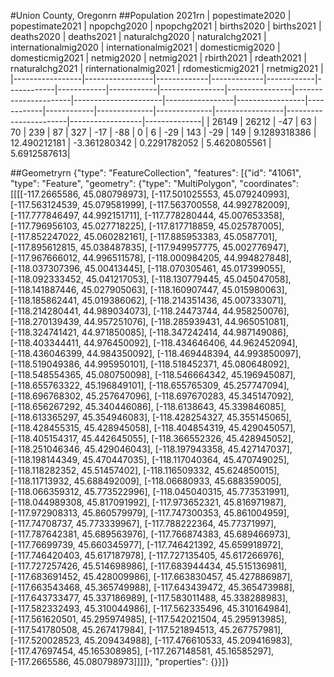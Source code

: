 #Union County, Oregonrn
##Population 2021rn
| popestimate2020 | popestimate2021 | npopchg2020 | npopchg2021 | births2020 | births2021 | deaths2020 | deaths2021 | naturalchg2020 | naturalchg2021 | internationalmig2020 | internationalmig2021 | domesticmig2020 | domesticmig2021 | netmig2020 | netmig2021 |  rbirth2021  |  rdeath2021  | rnaturalchg2021 | rinternationalmig2021 | rdomesticmig2021 | rnetmig2021  |
|-----------------|-----------------|-------------|-------------|------------|------------|------------|------------|----------------|----------------|----------------------|----------------------|-----------------|-----------------|------------|------------|--------------|--------------|-----------------|-----------------------|------------------|--------------|
| 26149           | 26212           | -47         | 63          | 70         | 239        | 87         | 327        | -17            | -88            | 0                    | 6                    | -29             | 143             | -29        | 149        | 9.1289318386 | 12.490212181 | -3.361280342    | 0.2291782052          | 5.4620805561     | 5.6912587613|

##Geometryrn
{"type": "FeatureCollection", "features": [{"id": "41061", "type": "Feature", "geometry": {"type": "MultiPolygon", "coordinates": [[[[-117.2665586, 45.080798973], [-117.501025553, 45.079240993], [-117.563124539, 45.079581999], [-117.563700558, 44.992782009], [-117.777846497, 44.992151711], [-117.778280444, 45.007653358], [-117.796956103, 45.027718225], [-117.817718859, 45.025787005], [-117.852247022, 45.060282161], [-117.885953383, 45.0587701], [-117.895612815, 45.038487835], [-117.949957775, 45.002776947], [-117.967666012, 44.996511578], [-118.000984205, 44.994827848], [-118.037307396, 45.00413445], [-118.070305461, 45.017399055], [-118.092333452, 45.041217053], [-118.130779445, 45.045047058], [-118.141887446, 45.027905063], [-118.160907447, 45.015980063], [-118.185862441, 45.019386062], [-118.214351436, 45.007333071], [-118.214280441, 44.989034073], [-118.24473744, 44.958250076], [-118.270139439, 44.957251076], [-118.285939431, 44.965051081], [-118.324741421, 44.971850085], [-118.347242414, 44.987149086], [-118.403344411, 44.976450092], [-118.434646406, 44.962452094], [-118.436046399, 44.984350092], [-118.469448394, 44.993850097], [-118.519049386, 44.995950101], [-118.518452371, 45.080648092], [-118.548554365, 45.080750098], [-118.546664342, 45.196945087], [-118.655763322, 45.196849101], [-118.655765309, 45.257747094], [-118.696768302, 45.257647096], [-118.697670283, 45.345147092], [-118.656267292, 45.340446086], [-118.6138643, 45.339846085], [-118.613365297, 45.354946083], [-118.428254327, 45.355145065], [-118.428455315, 45.428945058], [-118.404854319, 45.429045057], [-118.405154317, 45.442645055], [-118.366552326, 45.428945052], [-118.251046346, 45.429046043], [-118.197943358, 45.427147037], [-118.198144349, 45.470447035], [-118.117040364, 45.470749025], [-118.118282352, 45.51457402], [-118.116509332, 45.624850015], [-118.11713932, 45.688492009], [-118.06680933, 45.688359005], [-118.066359312, 45.773522996], [-118.045040315, 45.773531991], [-118.044989308, 45.817091992], [-117.973652321, 45.816971987], [-117.972908313, 45.860579979], [-117.747300353, 45.861004959], [-117.74708737, 45.773339967], [-117.788222364, 45.77371997], [-117.787642381, 45.689563976], [-117.766874383, 45.689466973], [-117.76699739, 45.660345977], [-117.746421392, 45.659918972], [-117.746420403, 45.617187978], [-117.727135405, 45.617266976], [-117.727257426, 45.514698986], [-117.683944434, 45.515136981], [-117.683691452, 45.428009986], [-117.663830457, 45.427886987], [-117.663543468, 45.365749988], [-117.643439472, 45.365473988], [-117.643733477, 45.337186989], [-117.583011488, 45.338288983], [-117.582332493, 45.310044986], [-117.562335496, 45.310164984], [-117.561620501, 45.295974985], [-117.542021504, 45.295913985], [-117.541780508, 45.267417984], [-117.521894513, 45.267757981], [-117.520028523, 45.209434988], [-117.476610533, 45.209416983], [-117.47697454, 45.165308985], [-117.267148581, 45.16585297], [-117.2665586, 45.080798973]]]]}, "properties": {}}]}
